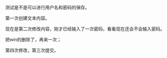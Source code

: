 测试是不是可以进行用户名和密码的保存。

第一次创建文本内容。



现在是第二次修改内容，刚才已经输入了一次密码，看看现在还会不会输入密码。

把win的删除了，再来一次；

第四次修改，第三次提交。
